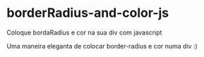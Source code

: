 # borderRadius-and-color-js
Coloque bordaRadius e cor na sua div com javascript


Uma maneira eleganta de colocar border-radius e cor numa div :)
